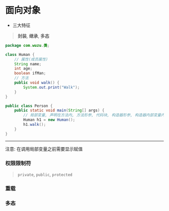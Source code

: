 # 面向对象
* 三大特征
> **封装**, **继承**, **多态**

```java
package com.wuzu.类;

class Human {
    // 属性(成员属性)
    String name;
    int age;
    boolean ifMan;
    // 方法
    public void walk() {
        System.out.print("Walk");
    }
}

public class Person {
    public static void main(String[] args) {
        // 局部变量, 声明在方法内, 方法形参, 代码块, 构造器形参, 构造器内部变量内
        Human h1 = new Human();
        h1.walk();
    }
}
```

---

注意:
  在调用局部变量之前需要显示赋值


### 权限限制符
> `private`, `public`, `protected`

### 重载

### 多态